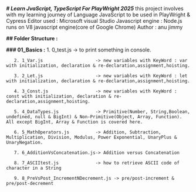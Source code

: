 ***# Learn JvaScript, TypeScript For PlayWright 2025***
this project involves with my learning journey of Language JavaScript to be used in PlayWright & Cypress
Editor used : Microsoft visual Studio
Javascript engine : Node.js runs on V8 javascript engine(core of Google Chrome)
Author : anu jimmy

**## Folder Structure :**

**### 01_Basics :**
       1. 0_test.js                   -> to print something in console.

       2. 1_Var.js                    -> new variables with KeyWord : var with initialization, declaration & re-declaration,assignment,hoisting.

       3. 2_Let.js                    -> new variables with KeyWord : let with initialization, declaration & re-declaration,assignment,hoisting. 

       4. 3_Const.js                  -> new variables with KeyWord : const with initialization, declaration & re-declaration,assignment,hoisting.

       5. 4_DataTypes.js              -> Primitive(Number, String,Boolean, undefined, null & BigInt) & Non-Primitive(Object, Array, Function). All except BigInt, Array & Function is covered here.

       6. 5_MathOperators.js          -> Addition, Subtraction, Multiplication, Division, Modulus, Power Exponential, UnaryPlus & UnaryNegation.

       7. 6_AdditionVsConcatenation.js-> Addition versus Concatenation

       8. 7_ASCIItest.js              -> how to retrieve ASCII code of character in a String

       9. 8_PreVsPost_IncrementNDecrement.js -> pre/post-increment & pre/post-decrement
